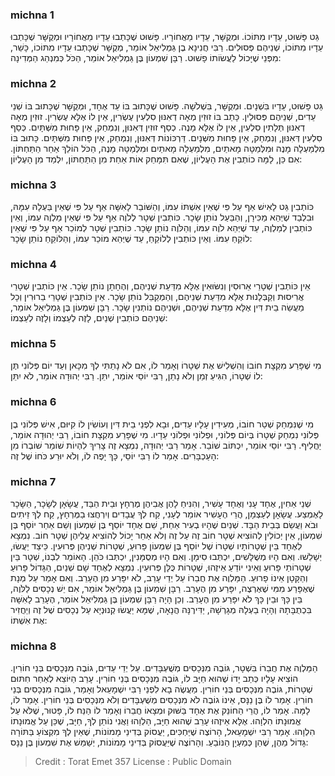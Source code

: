 
### michna 1
גֵּט פָּשׁוּט, עֵדָיו מִתּוֹכוֹ. וּמְקֻשָּׁר, עֵדָיו מֵאֲחוֹרָיו. פָּשׁוּט שֶׁכָּתְבוּ עֵדָיו מֵאֲחוֹרָיו וּמְקֻשָּׁר שֶׁכָּתְבוּ עֵדָיו מִתּוֹכוֹ, שְׁנֵיהֶם פְּסוּלִים. רַבִּי חֲנִינָא בֶן גַּמְלִיאֵל אוֹמֵר, מְקֻשָּׁר שֶׁכָּתְבוּ עֵדָיו מִתּוֹכוֹ, כָּשֵׁר, מִפְּנֵי שֶׁיָּכוֹל לַעֲשׂוֹתוֹ פָשׁוּט. רַבָּן שִׁמְעוֹן בֶּן גַּמְלִיאֵל אוֹמֵר, הַכֹּל כְּמִנְהַג הַמְּדִינָה: 

### michna 2
גֵּט פָּשׁוּט, עֵדָיו בִּשְׁנָיִם. וּמְקֻשָּׁר, בִּשְׁלֹשָׁה. פָּשׁוּט שֶׁכָּתוּב בּוֹ עֵד אֶחָד, וּמְקֻשָּׁר שֶׁכָּתוּב בּוֹ שְׁנֵי עֵדִים, שְׁנֵיהֶם פְּסוּלִין. כָּתַב בּוֹ זוּזִין מְאָה דְאִנּוּן סִלְעִין עֶשְׂרִין, אֵין לוֹ אֶלָּא עֶשְׂרִין. זוּזִין מְאָה דְאִנּוּן תְּלָתִין סִלְעִין, אֵין לוֹ אֶלָּא מָנֶה. כְסַף זוּזִין דְּאִנּוּן, וְנִמְחַק, אֵין פָּחוּת מִשְּׁתָּיִם. כְּסַף סִלְעִין דְּאִנּוּן, וְנִמְחַק, אֵין פָּחוּת מִשְּׁנָיִם. דַּרְכּוֹנוֹת דְּאִנּוּן, וְנִמְחַק, אֵין פָּחוּת מִשְּׁתָּיִם. כָּתוּב בּוֹ מִלְמַעְלָה מָנֶה וּמִלְּמַטָּה מָאתַיִם, מִלְמַעְלָה מָאתַיִם וּמִלְּמַטָּה מָנֶה, הַכֹּל הוֹלֵךְ אַחַר הַתַּחְתּוֹן. אִם כֵּן, לָמָּה כוֹתְבִין אֶת הָעֶלְיוֹן, שֶׁאִם תִּמָּחֵק אוֹת אַחַת מִן הַתַּחְתּוֹן, יִלְמַד מִן הָעֶלְיוֹן: 

### michna 3
כּוֹתְבִין גֵּט לָאִישׁ אַף עַל פִּי שֶׁאֵין אִשְׁתּוֹ עִמּוֹ, וְהַשּׁוֹבֵר לָאִשָּׁה אַף עַל פִּי שֶׁאֵין בַּעְלָהּ עִמָּהּ, וּבִלְבַד שֶׁיְּהֵא מַכִּירָן, וְהַבַּעַל נוֹתֵן שָׂכָר. כּוֹתְבִין שְׁטָר לְלֹוֶה אַף עַל פִּי שֶׁאֵין מַלְוֶה עִמּוֹ, וְאֵין כּוֹתְבִין לְמַלְוֶה, עַד שֶׁיְּהֵא לֹוֶה עִמּוֹ, וְהַלֹּוֶה נוֹתֵן שָׂכָר. כּוֹתְבִין שְׁטָר לְמוֹכֵר אַף עַל פִּי שֶׁאֵין לוֹקֵחַ עִמּוֹ. וְאֵין כּוֹתְבִין לְלוֹקֵחַ, עַד שֶׁיְּהֵא מוֹכֵר עִמּוֹ, וְהַלּוֹקֵחַ נוֹתֵן שָׂכָר: 

### michna 4
אֵין כּוֹתְבִין שְׁטָרֵי אֵרוּסִין וְנִשּׂוּאִין אֶלָּא מִדַּעַת שְׁנֵיהֶם, וְהֶחָתָן נוֹתֵן שָׂכָר. אֵין כּוֹתְבִין שְׁטָרֵי אֲרִיסוּת וְקַבְּלָנוּת אֶלָּא מִדַּעַת שְׁנֵיהֶם, וְהַמְקַבֵּל נוֹתֵן שָׂכָר. אֵין כּוֹתְבִין שְׁטָרֵי בֵרוּרִין וְכָל מַעֲשֵׂה בֵית דִּין אֶלָּא מִדַּעַת שְׁנֵיהֶם, וּשְׁנֵיהֶם נוֹתְנִין שָׂכָר. רַבָּן שִׁמְעוֹן בֶּן גַּמְלִיאֵל אוֹמֵר, שְׁנֵיהֶם כּוֹתְבִין שְׁנַיִם, לָזֶה לְעַצְמוֹ וְלָזֶה לְעַצְמוֹ: 

### michna 5
מִי שֶׁפָּרַע מִקְצָת חוֹבוֹ וְהִשְׁלִישׁ אֶת שְׁטָרוֹ וְאָמַר לוֹ, אִם לֹא נָתַתִּי לְךָ מִכָּאן וְעַד יוֹם פְּלוֹנִי תֶּן לוֹ שְׁטָרוֹ, הִגִּיעַ זְמַן וְלֹא נָתַן, רַבִּי יוֹסֵי אוֹמֵר, יִתֵּן. רַבִּי יְהוּדָה אוֹמֵר, לֹא יִתֵּן: 

### michna 6
מִי שֶׁנִּמְחַק שְׁטַר חוֹבוֹ, מְעִידִין עָלָיו עֵדִים, וּבָא לִפְנֵי בֵית דִּין וְעוֹשִׂין לוֹ קִיּוּם, אִישׁ פְּלוֹנִי בֶן פְּלוֹנִי נִמְחַק שְׁטָרוֹ בְּיוֹם פְּלוֹנִי, וּפְלוֹנִי וּפְלוֹנִי עֵדָיו. מִי שֶׁפָּרַע מִקְצָת חוֹבוֹ, רַבִּי יְהוּדָה אוֹמֵר, יַחֲלִיף. רַבִּי יוֹסֵי אוֹמֵר, יִכְתּוֹב שׁוֹבֵר. אָמַר רַבִּי יְהוּדָה, נִמְצָא זֶה צָרִיךְ לִהְיוֹת שׁוֹמֵר שׁוֹבְרוֹ מִן הָעַכְבָּרִים. אָמַר לוֹ רַבִּי יוֹסֵי, כָּךְ יָפֶה לוֹ, וְלֹא יוּרַע כֹּחוֹ שֶׁל זֶה: 

### michna 7
שְׁנֵי אַחִין, אֶחָד עָנִי וְאֶחָד עָשִׁיר, וְהִנִּיחַ לָהֶן אֲבִיהֶן מֶרְחָץ וּבֵית הַבַּד, עֲשָׂאָן לְשָׂכָר, הַשָּׂכָר לָאֶמְצַע. עֲשָׂאָן לְעַצְמָן, הֲרֵי הֶעָשִׁיר אוֹמֵר לֶעָנִי, קַח לְךָ עֲבָדִים וְיִרְחֲצוּ בַמֶּרְחָץ, קַח לְךָ זֵיתִים וּבֹא וַעֲשֵׂם בְּבֵית הַבָּד. שְׁנַיִם שֶׁהָיוּ בְעִיר אַחַת, שֵׁם אֶחָד יוֹסֵף בֶּן שִׁמְעוֹן וְשֵׁם אַחֵר יוֹסֵף בֶּן שִׁמְעוֹן, אֵין יְכוֹלִין לְהוֹצִיא שְׁטָר חוֹב זֶה עַל זֶה וְלֹא אַחֵר יָכוֹל לְהוֹצִיא עֲלֵיהֶן שְׁטָר חוֹב. נִמְצָא לְאֶחָד בֵּין שְׁטָרוֹתָיו שְׁטָרוֹ שֶׁל יוֹסֵף בֶּן שִׁמְעוֹן פָּרוּעַ, שְׁטָרוֹת שְׁנֵיהֶן פְּרוּעִין. כֵּיצַד יַעֲשׂוּ, יְשָׁלֵשׁוּ. וְאִם הָיוּ מְשֻׁלָּשִׁים, יִכְתְּבוּ סִימָן. וְאִם הָיוּ מְסֻמָּנִין, יִכְתְּבוּ כֹּהֵן. הָאוֹמֵר לִבְנוֹ, שְׁטָר בֵּין שְׁטָרוֹתַי פָּרוּעַ וְאֵינִי יוֹדֵעַ אֵיזֶהוּ, שְׁטָרוֹת כֻּלָּן פְּרוּעִין. נִמְצָא לְאֶחָד שָׁם שְׁנַיִם, הַגָּדוֹל פָּרוּעַ וְהַקָּטָן אֵינוֹ פָרוּעַ. הַמַּלְוֶה אֶת חֲבֵרוֹ עַל יְדֵי עָרֵב, לֹא יִפָּרַע מִן הֶעָרֵב. וְאִם אָמַר עַל מְנָת שֶׁאֶפָּרַע מִמִּי שֶׁאֶרְצֶה, יִפָּרַע מִן הֶעָרֵב. רַבָּן שִׁמְעוֹן בֶּן גַּמְלִיאֵל אוֹמֵר, אִם יֵשׁ נְכָסִים לַלֹּוֶה, בֵּין כָּךְ וּבֵין כָּךְ לֹא יִפָּרַע מִן הֶעָרֵב. וְכֵן הָיָה רַבָּן שִׁמְעוֹן בֶּן גַּמְלִיאֵל אוֹמֵר, הֶעָרֵב לָאִשָּׁה בִּכְתֻבָּתָהּ וְהָיָה בַעְלָהּ מְגָרְשָׁהּ, יַדִּירֶנָּה הֲנָאָה, שֶׁמָּא יַעֲשׂוּ קְנוּנְיָא עַל נְכָסִים שֶׁל זֶה וְיַחֲזִיר אֶת אִשְׁתּוֹ: 

### michna 8
הַמַּלְוֶה אֶת חֲבֵרוֹ בִּשְׁטָר, גּוֹבֶה מִנְּכָסִים מְשֻׁעְבָּדִים. עַל יְדֵי עֵדִים, גוֹבֶה מִנְּכָסִים בְּנֵי חוֹרִין. הוֹצִיא עָלָיו כְּתַב יָדוֹ שֶׁהוּא חַיָּב לוֹ, גּוֹבֶה מִנְּכָסִים בְּנֵי חוֹרִין. עָרֵב הַיּוֹצֵא לְאַחַר חִתּוּם שְׁטָרוֹת, גּוֹבֶה מִנְּכָסִים בְּנֵי חוֹרִין. מַעֲשֶׂה בָא לִפְנֵי רַבִּי יִשְׁמָעֵאל וְאָמַר, גּוֹבֶה מִנְּכָסִים בְּנֵי חוֹרִין. אָמַר לוֹ בֶּן נַנָּס, אֵינוֹ גוֹבֶה לֹא מִנְּכָסִים מְשֻׁעְבָּדִים וְלֹא מִנְּכָסִים בְּנֵי חוֹרִין. אָמַר לוֹ, לָמָּה. אָמַר לוֹ, הֲרֵי הַחוֹנֵק אֶת אֶחָד בַּשּׁוּק וּמְצָאוֹ חֲבֵרוֹ וְאָמַר לוֹ הַנַּח לוֹ, פָּטוּר, שֶׁלֹּא עַל אֱמוּנָתוֹ הִלְוָהוּ. אֶלָּא אֵיזֶהוּ עָרֵב שֶׁהוּא חַיָּב, הַלְוֵהוּ וַאֲנִי נוֹתֵן לְךָ, חַיָּב, שֶׁכֵּן עַל אֱמוּנָתוֹ הִלְוָהוּ. אָמַר רַבִּי יִשְׁמָעֵאל, הָרוֹצֶה שֶׁיַּחְכִּים, יַעֲסוֹק בְּדִינֵי מָמוֹנוֹת, שֶׁאֵין לְךָ מִקְצוֹעַ בַּתּוֹרָה גָּדוֹל מֵהֶן, שֶׁהֵן כְּמַעְיָן הַנּוֹבֵעַ. וְהָרוֹצֶה שֶׁיַּעֲסוֹק בְּדִינֵי מָמוֹנוֹת, יְשַׁמֵּשׁ אֶת שִׁמְעוֹן בֶּן נַנָּס: 

>Credit : Torat Emet 357
>License : Public Domain 